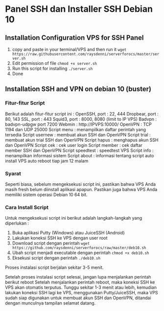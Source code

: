 # Panel SSH dan Installer SSH Debian 10


## Installation Configuration VPS for SSH Panel
1. copy and paste in your terminal/VPS and then run it
`wget https://raw.githubusercontent.com/raysdenni/serverforocs/master/server.sh`
2. Edit permission of file
`chmod +x server.sh`
3. Run this script for installing
`./server.sh`
4. Done

## Installation SSH and VPN on debian 10 (buster)

### Fitur-fitur Script
Berikut adalah fitur-fitur script ini :
OpenSSH, port : 22, 444
Dropbear, port : 80, 143
SSL, port : 443
Squid3, port : 8000, 8080 (limit to IP VPS)
Badvpn : badvpn-udpgw port 7200
Webmin : http://IPVPS:10000/
OpenVPN : TCP 1194 dan UDP 25000
Script menu : menampilkan daftar perintah yang tersedia
Script usernew : membuat akun SSH dan OpenVPN
Script trial : membuat akun trial SSH dan OpenVPN
Script hapus : menghapus akun SSH dan OpenVPN
Script cek : cek user login
Script member : cek daftar member SSH dan OpenVPN
Script speedtest : speedtest VPS
Script info : menampilkan informasi sistem
Script about : informasi tentang script auto install
VPS auto reboot tiap jam 12 malam


### Syarat
Seperti biasa, sebelum mengeksekusi script ini, pastikan bahwa VPS Anda masih fresh belum diinstall aplikasi apapun. Pastikan juga bahwa VPS Anda memiliki sistem operasi Debian 10 64 bit.

### Cara Install Script
Untuk mengeksekusi script ini berikut adalah langkah-langkah yang diperlukan :
1. Buka aplikasi Putty (Windows) atau JuiceSSH (Android)
2. Lakukan koneksi SSH ke VPS dengan user root
3. Download script dengan perintah
`wget https://github.com/raysdenni/serverforocs/raw/master/deb10.sh`
4. Ubah script menjadi executable dengan perintah
`chmod +x deb10.sh`
5. Eksekusi script dengan perintah
`./deb10.sh`

Proses instalasi script berjalan sekitar 3-5 menit.

Setelah proses instalasi script selesai, jangan lupa menjalankan perintah berikut
reboot
Setelah menjalankan perintah reboot, maka koneksi SSH ke VPS akan otomatis terputus.
Tunggu sekitar 1-3 menit atau lebih, kemudian lakukan koneksi SSH lagi ke VPS, menggunakan Putty/JuiceSSH, maka VPS sudah siap digunakan untuk membuat akun SSH dan OpenVPN, ditandai dengan munculnya tampilan selamat datang.
